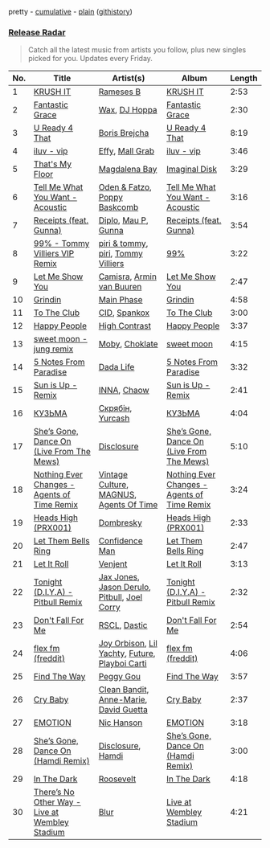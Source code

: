 pretty - [cumulative](/playlists/cumulative/Release%20Radar.md) - [plain](/playlists/plain/37i9dQZEVXbsudmxBFKW7G) ([githistory](https://github.githistory.xyz/vitokorn/spotify-playlist-archive/blob/master/playlists/plain/37i9dQZEVXbsudmxBFKW7G))
### [Release Radar](https://open.spotify.com/playlist/37i9dQZEVXbsudmxBFKW7G)

> Catch all the latest music from artists you follow, plus new singles picked for you. Updates every Friday.

| No. | Title | Artist(s) | Album | Length |
|---|---|---|---|---|
| 1 | [KRUSH IT](https://open.spotify.com/track/0uQtKVjHTAUfTvZQifzMtg) | [Rameses B](https://open.spotify.com/artist/06EfEcjc0vdvI6VNL0soIO) | [KRUSH IT](https://open.spotify.com/album/2QBhS1MQkWnA3F7NSD0AQn) | 2:53 |
| 2 | [Fantastic Grace](https://open.spotify.com/track/0oubtsxktQOuFaFANAM1nn) | [Wax](https://open.spotify.com/artist/36kzCQhGfJzrLuZzrHweNV), [DJ Hoppa](https://open.spotify.com/artist/7zuoqJAXDtNaLzxxm4IShD) | [Fantastic Grace](https://open.spotify.com/album/0Hk7rWTjfLmWDusivXLhH3) | 2:30 |
| 3 | [U Ready 4 That](https://open.spotify.com/track/127C3fm1ruE2yDGo87RExy) | [Boris Brejcha](https://open.spotify.com/artist/6caPJFLv1wesmM7gwK1ACy) | [U Ready 4 That](https://open.spotify.com/album/2io3hZxgdHtvmKTpu9rux2) | 8:19 |
| 4 | [iluv - vip](https://open.spotify.com/track/5EK0NIxl44MbInwNNOZCNP) | [Effy](https://open.spotify.com/artist/19SX00qkAvpVQroAka9GI0), [Mall Grab](https://open.spotify.com/artist/7yF6JnFPDzgml2Ytkyl5D7) | [iluv - vip](https://open.spotify.com/album/2MKrr0RMsAUuDfMkHK2ZL2) | 3:46 |
| 5 | [That's My Floor](https://open.spotify.com/track/05viacwP18vZkQozDwS5kN) | [Magdalena Bay](https://open.spotify.com/artist/1oPRcJUkloHaRLYx0olBLJ) | [Imaginal Disk](https://open.spotify.com/album/4HTy9WFTYooRjE9giTmzAF) | 3:29 |
| 6 | [Tell Me What You Want - Acoustic](https://open.spotify.com/track/6GuXEA9LGqkONB7MhQ9tsy) | [Oden & Fatzo](https://open.spotify.com/artist/2YEnrpAWWaNRFumgde1lLH), [Poppy Baskcomb](https://open.spotify.com/artist/4STmXOXUF3UieHU46NWLVt) | [Tell Me What You Want - Acoustic](https://open.spotify.com/album/6TO36KZkUZRtRKNvpOZKGi) | 3:16 |
| 7 | [Receipts (feat. Gunna)](https://open.spotify.com/track/5fiKIc9nFfSt1FsBHrSvWZ) | [Diplo](https://open.spotify.com/artist/5fMUXHkw8R8eOP2RNVYEZX), [Mau P](https://open.spotify.com/artist/0w1sbtZVQoK6GzV4A4OkCv), [Gunna](https://open.spotify.com/artist/2hlmm7s2ICUX0LVIhVFlZQ) | [Receipts (feat. Gunna)](https://open.spotify.com/album/44hwz3eFAgDFt5NzOtBaqd) | 3:54 |
| 8 | [99% - Tommy Villiers VIP Remix](https://open.spotify.com/track/6C6NDLvzREMjqjLbn6hFZ3) | [piri & tommy](https://open.spotify.com/artist/2U6J9Q89i1TNhesKreFD65), [piri](https://open.spotify.com/artist/4DpmPt7gfAAq7WEx0E1X8s), [Tommy Villiers](https://open.spotify.com/artist/4M4KGWKy7pSQ5HaJNCutBN) | [99%](https://open.spotify.com/album/6SOAZ8Z5BHn7Qq1U7rTrJG) | 3:22 |
| 9 | [Let Me Show You](https://open.spotify.com/track/2a7EPJ2PxMr2S4gRmKFmCR) | [Camisra](https://open.spotify.com/artist/1aHPNBPSjYv4vHc2pU37Xf), [Armin van Buuren](https://open.spotify.com/artist/0SfsnGyD8FpIN4U4WCkBZ5) | [Let Me Show You](https://open.spotify.com/album/3roc1FTj57pjPGUPzvO8Gy) | 2:47 |
| 10 | [Grindin](https://open.spotify.com/track/3T1sNz3sz4Ig39mFbeKJTN) | [Main Phase](https://open.spotify.com/artist/0cVit0XTp4KB738vqWkUZ3) | [Grindin](https://open.spotify.com/album/0yJsKRcQPhuvkBg1THKhm0) | 4:58 |
| 11 | [To The Club](https://open.spotify.com/track/7BTyhsj6d61YRiSpWuLIlF) | [CID](https://open.spotify.com/artist/4FCzCS0KEgb0rgySWINItO), [Spankox](https://open.spotify.com/artist/15VeucLAy98diDPJ0T3J2V) | [To The Club](https://open.spotify.com/album/4ChLJRW8HQ0sxHO9WbDbVZ) | 3:00 |
| 12 | [Happy People](https://open.spotify.com/track/6iFwT5dueWSGhvxEozBIib) | [High Contrast](https://open.spotify.com/artist/0bxHci3JIhhKA53n8rH3tT) | [Happy People](https://open.spotify.com/album/0WJtHx2O5M1PBJM6o0X26G) | 3:37 |
| 13 | [sweet moon - jung remix](https://open.spotify.com/track/3hdHT5YzgyZE9bm4sF9Nl6) | [Moby](https://open.spotify.com/artist/3OsRAKCvk37zwYcnzRf5XF), [Choklate](https://open.spotify.com/artist/5LdWEVbA1btfMyR7FMEjO3) | [sweet moon](https://open.spotify.com/album/66nUzDDbuyia0KP2afHbAr) | 4:15 |
| 14 | [5 Notes From Paradise](https://open.spotify.com/track/3NSiLcsfh1oqbLXYRZqp1x) | [Dada Life](https://open.spotify.com/artist/00sAT5YX8W3xNd1EuqyHw9) | [5 Notes From Paradise](https://open.spotify.com/album/2XBLkyTxtVoGBHz12ZNUmn) | 3:32 |
| 15 | [Sun is Up - Remix](https://open.spotify.com/track/6geTyuH9kfHmf2oLAfwVgN) | [INNA](https://open.spotify.com/artist/2w9zwq3AktTeYYMuhMjju8), [Chaow](https://open.spotify.com/artist/6thRUVqrvYmWO6pi5de5Ve) | [Sun is Up - Remix](https://open.spotify.com/album/0QDaOos0uRJlqW2P7IXjEI) | 2:41 |
| 16 | [КУЗЬМА](https://open.spotify.com/track/0EG2c5DAKJfN16WRBtVC5M) | [Скрябін](https://open.spotify.com/artist/5RqIkHQnXRZlm1ozfSS1IO), [Yurcash](https://open.spotify.com/artist/4rIMpiyveOQrytWWvsqUAA) | [КУЗЬМА](https://open.spotify.com/album/5VxaypmdBFi7eRTBgRmjAM) | 4:04 |
| 17 | [She’s Gone, Dance On (Live From The Mews)](https://open.spotify.com/track/6kEQoXJQZnvJk4OB6VJMSm) | [Disclosure](https://open.spotify.com/artist/6nS5roXSAGhTGr34W6n7Et) | [She’s Gone, Dance On (Live From The Mews)](https://open.spotify.com/album/1c15mn8BZMpTwzBIEcS43z) | 5:10 |
| 18 | [Nothing Ever Changes - Agents of Time Remix](https://open.spotify.com/track/2XAxDEYtT8X5ZLm7hktDOG) | [Vintage Culture](https://open.spotify.com/artist/28uJnu5EsrGml2tBd7y8ts), [MAGNUS](https://open.spotify.com/artist/4pOglqMAavrWFo20ORRx5w), [Agents Of Time](https://open.spotify.com/artist/6Jbyd4qzEtbFtswZP1o6Ht) | [Nothing Ever Changes - Agents of Time Remix](https://open.spotify.com/album/5PsIsYwY9XgclLpfzkETpv) | 3:24 |
| 19 | [Heads High (PRX001)](https://open.spotify.com/track/1qWTM2P2CbbpPsVhjwcHjQ) | [Dombresky](https://open.spotify.com/artist/2GVtgxcx7jg5xVCZsIHSGN) | [Heads High (PRX001)](https://open.spotify.com/album/1djNYjG8Elu8N79MDqcHd1) | 2:33 |
| 20 | [Let Them Bells Ring](https://open.spotify.com/track/5Q8H1439FS6cHNHX7gbubB) | [Confidence Man](https://open.spotify.com/artist/0RwXnFrEoI8tltFvYpJgP6) | [Let Them Bells Ring](https://open.spotify.com/album/1kUem2rJeRdoVwB2UG9nlT) | 2:47 |
| 21 | [Let It Roll](https://open.spotify.com/track/3qCl7zHQPsoFV8g6u3mLQ4) | [Venjent](https://open.spotify.com/artist/7xu08SujAqLp7BGinS96vd) | [Let It Roll](https://open.spotify.com/album/0FmUrKFgQLE5tUcA1hCfT3) | 3:13 |
| 22 | [Tonight (D.I.Y.A) - Pitbull Remix](https://open.spotify.com/track/5tLCZ73pEFUzxEd1W4DeCs) | [Jax Jones](https://open.spotify.com/artist/4Q6nIcaBED8qUel8bBx6Cr), [Jason Derulo](https://open.spotify.com/artist/07YZf4WDAMNwqr4jfgOZ8y), [Pitbull](https://open.spotify.com/artist/0TnOYISbd1XYRBk9myaseg), [Joel Corry](https://open.spotify.com/artist/6DgP9otnZw5z6daOntINxp) | [Tonight (D.I.Y.A) - Pitbull Remix](https://open.spotify.com/album/0EIZb3DTMZlZt2FLndqpSY) | 2:32 |
| 23 | [Don't Fall For Me](https://open.spotify.com/track/0MYnMotI9017FjYVszNswj) | [RSCL](https://open.spotify.com/artist/5pkU7zjIzHgfN1n91e51r3), [Dastic](https://open.spotify.com/artist/1wdU1J2NHzcDYarT7jEU2A) | [Don't Fall For Me](https://open.spotify.com/album/0rOOc8U67BGLXCBxiBKpoJ) | 2:54 |
| 24 | [flex fm (freddit)](https://open.spotify.com/track/7qpZh0yIXeZzXZk3mE6Fj9) | [Joy Orbison](https://open.spotify.com/artist/0aIpJqqTLf683ojWREc5lg), [Lil Yachty](https://open.spotify.com/artist/6icQOAFXDZKsumw3YXyusw), [Future](https://open.spotify.com/artist/1RyvyyTE3xzB2ZywiAwp0i), [Playboi Carti](https://open.spotify.com/artist/699OTQXzgjhIYAHMy9RyPD) | [flex fm (freddit)](https://open.spotify.com/album/7GzNHtb9w0K7sEjsKj8jmT) | 4:06 |
| 25 | [Find The Way](https://open.spotify.com/track/0f7ROOquhmSpNgbBeWh0hn) | [Peggy Gou](https://open.spotify.com/artist/2mLA48B366zkELXYx7hcDN) | [Find The Way](https://open.spotify.com/album/11pq24uahxvbUMhXhmRdcN) | 3:57 |
| 26 | [Cry Baby](https://open.spotify.com/track/7oDSG2Q9RBU0QjgtfYQOdD) | [Clean Bandit](https://open.spotify.com/artist/6MDME20pz9RveH9rEXvrOM), [Anne-Marie](https://open.spotify.com/artist/1zNqDE7qDGCsyzJwohVaoX), [David Guetta](https://open.spotify.com/artist/1Cs0zKBU1kc0i8ypK3B9ai) | [Cry Baby](https://open.spotify.com/album/2wPD7JNjWWmAysbcHzD70b) | 2:37 |
| 27 | [EMOTION](https://open.spotify.com/track/3v0KzxVpGocYAT5WwwhTcv) | [Nic Hanson](https://open.spotify.com/artist/1NrFTpkB0RvbVLYl0p5Xvc) | [EMOTION](https://open.spotify.com/album/6tlxN7R4mIGqD5jlA5wP4F) | 3:18 |
| 28 | [She’s Gone, Dance On (Hamdi Remix)](https://open.spotify.com/track/6rHen83Vy62TQbTgKayl9j) | [Disclosure](https://open.spotify.com/artist/6nS5roXSAGhTGr34W6n7Et), [Hamdi](https://open.spotify.com/artist/7vvicoei9BbKpZix8qSeLg) | [She’s Gone, Dance On (Hamdi Remix)](https://open.spotify.com/album/3ha9dsqrFE3JJ0SJqkb5rD) | 3:00 |
| 29 | [In The Dark](https://open.spotify.com/track/5syKbfJd2afOa2y93YQfTM) | [Roosevelt](https://open.spotify.com/artist/4AQrqVz6BYwy29iMxcGtx7) | [In The Dark](https://open.spotify.com/album/0zuZ4JU7RnSpe5fCQfzozl) | 4:18 |
| 30 | [There’s No Other Way - Live at Wembley Stadium](https://open.spotify.com/track/1BVTjzETkqpGQEfRlgNZCd) | [Blur](https://open.spotify.com/artist/7MhMgCo0Bl0Kukl93PZbYS) | [Live at Wembley Stadium](https://open.spotify.com/album/7LS7XxLc7OpzjFe3KMGvOO) | 4:21 |